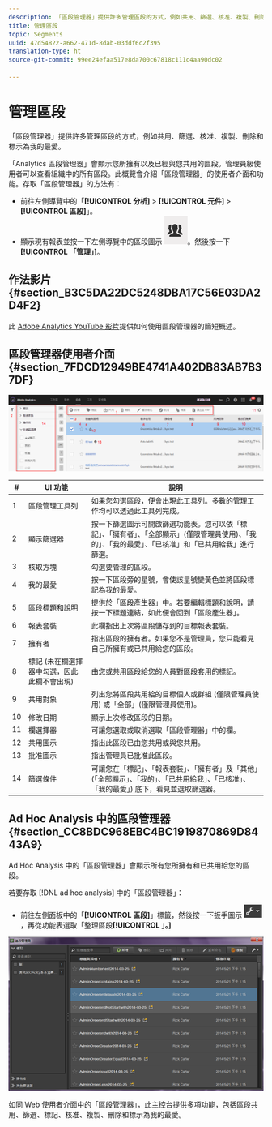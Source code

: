 ```yaml
---
description: 「區段管理器」提供許多管理區段的方式，例如共用、篩選、核准、複製、刪除和標示為我的最愛。
title: 管理區段
topic: Segments
uuid: 47d54822-a662-471d-8dab-03ddf6c2f395
translation-type: ht
source-git-commit: 99ee24efaa517e8da700c67818c111c4aa90dc02

---
```



# 管理區段

「區段管理器」提供許多管理區段的方式，例如共用、篩選、核准、複製、刪除和標示為我的最愛。

「Analytics 區段管理器」會顯示您所擁有以及已經與您共用的區段。管理員級使用者可以查看組織中的所有區段。此概覽會介紹「區段管理器」的使用者介面和功能。存取「區段管理器」的方法有：

* 前往左側導覽中的「**[!UICONTROL 分析]** > **[!UICONTROL 元件]** > **[!UICONTROL 區段]**」。
* 顯示現有報表並按一下左側導覽中的區段圖示 ![](assets/segment_icon.png)。然後按一下&#x200B;**[!UICONTROL 「管理」]**。

## 作法影片 {#section_B3C5DA22DC5248DBA17C56E03DA2D4F2}

此 [Adobe Analytics YouTube 影片](https://www.youtube.com/watch?v=CdfOq98PTrg&amp;index=6&amp;list=PL2tCx83mn7GtHqZicFTa--aE6d02BvvTd)提供如何使用區段管理器的簡短概述。

## 區段管理器使用者介面{#section_7FDCD12949BE4741A402DB83AB7B37DF}

![](assets/segment_manager_ui.png)

| # | UI 功能 | 說明 |
|---|---|---|
| 1 | 區段管理工具列 | 如果您勾選區段，便會出現此工具列。多數的管理工作均可以透過此工具列完成。 |
| 2 | 顯示篩選器 | 按一下篩選圖示可開啟篩選功能表。您可以依「標記」、「擁有者」、「全部顯示」(僅限管理員使用)、「我的」、「我的最愛」、「已核准」和「已共用給我」進行篩選。 |
| 3 | 核取方塊 | 勾選要管理的區段。 |
| 4 | 我的最愛 | 按一下區段旁的星號，會使該星號變黃色並將區段標記為我的最愛。 |
| 5 | 區段標題和說明 | 提供於「區段產生器」中。若要編輯標題和說明，請按一下標題連結，如此便會回到「區段產生器」。 |
| 6 | 報表套裝 | 此欄指出上次將區段儲存到的目標報表套裝。 |
| 7 | 擁有者 | 指出區段的擁有者。如果您不是管理員，您只能看見自己所擁有或已共用給您的區段。 |
| 8 | 標記 (未在欄選擇器中勾選，因此此欄不會出現) | 由您或共用區段給您的人員對區段套用的標記。 |
| 9 | 共用對象 | 列出您將區段共用給的目標個人或群組 (僅限管理員使用) 或「全部」(僅限管理員使用)。 |
| 10 | 修改日期 | 顯示上次修改區段的日期。 |
| 11 | 欄選擇器 | 可讓您選取或取消選取「區段管理器」中的欄。 |
| 12 | 共用圖示    | 指出此區段已由您共用或與您共用。 |
| 13 | 批准圖示    | 指出管理員已批准此區段。 |
| 14 | 篩選條件 | 可讓您在「標記」、「報表套裝」、「擁有者」及「其他」(「全部顯示」、「我的」、「已共用給我」、「已核准」、「我的最愛」) 底下，看見並選取篩選器。 |

## Ad Hoc Analysis 中的區段管理器{#section_CC8BDC968EBC4BC1919870869D8443A9}

Ad Hoc Analysis 中的「區段管理器」會顯示所有您所擁有和已共用給您的區段。

若要存取 [!DNL ad hoc analysis] 中的「區段管理器」：

* 前往左側面板中的「**[!UICONTROL 區段]**」標籤，然後按一下扳手圖示 ![](assets/wrench_icon.png)，再從功能表選取「整理區段&#x200B;**[!UICONTROL 」。]**

![](assets/ad_hoc_organize_segments.png)

如同 Web 使用者介面中的「區段管理器」，此主控台提供多項功能，包括區段共用、篩選、標記、核准、複製、刪除和標示為我的最愛。
